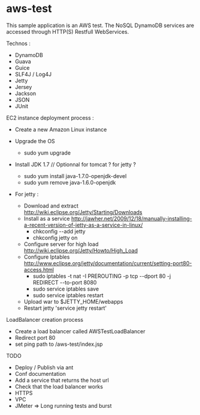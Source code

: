 aws-test
========

This sample application is an AWS test. The NoSQL DynamoDB services are accessed through HTTP(S) Restfull WebServices.

Technos :
- DynamoDB
- Guava
- Guice
- SLF4J / Log4J
- Jetty
- Jersey
- Jackson
- JSON
- JUnit

EC2 instance deployment process :
- Create a new Amazon Linux instance
- Upgrade the OS 
    + sudo yum upgrade
- Install JDK 1.7 // Optionnal for tomcat ? for jetty ?
    + sudo yum install java-1.7.0-openjdk-devel
    + sudo yum remove java-1.6.0-openjdk

- For jetty :
  - Download and extract http://wiki.eclipse.org/Jetty/Starting/Downloads
  - Install as a service http://jawher.net/2009/12/18/manually-installing-a-recent-version-of-jetty-as-a-service-in-linux/
      + chkconfig --add jetty
      + chkconfig jetty on
  - Configure server for high load http://wiki.eclipse.org/Jetty/Howto/High_Load
  - Configure Iptables http://www.eclipse.org/jetty/documentation/current/setting-port80-access.html
      + sudo iptables -t nat -I PREROUTING -p tcp --dport 80 -j REDIRECT --to-port 8080
      + sudo service iptables save
      + sudo service iptables restart
  - Upload war to $JETTY_HOME/webapps
  - Restart jetty 'service jetty restart'

LoadBalancer creation process
- Create a load balancer called AWSTestLoadBalancer
- Redirect port 80
- set ping path to /aws-test/index.jsp

TODO
- Deploy / Publish via ant
- Conf documentation
- Add a service that returns the host url
- Check that the load balancer works
- HTTPS
- VPC
- JMeter => Long running tests and burst

